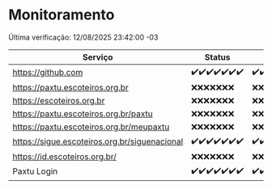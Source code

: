 # Monitoramento

Última verificação: 12/08/2025 23:42:00 -03

|Serviço|Status|Últimas 24h|
|---|---|---|
|https://github.com|<span title="2025-08-06: OK=22">✔️</span><span title="2025-08-07: OK=22">✔️</span><span title="2025-08-08: OK=22">✔️</span><span title="2025-08-09: OK=23">✔️</span><span title="2025-08-10: OK=22">✔️</span><span title="2025-08-11: OK=22">✔️</span><span title="2025-08-12: OK=2">✔️</span>|<span title="12/08/2025 00:42:00 -03 : 200">✔️</span><span title="12/08/2025 01:18:00 -03 : 200">✔️</span><span title="12/08/2025 02:10:00 -03 : 200">✔️</span><span title="12/08/2025 03:15:00 -03 : 200">✔️</span><span title="12/08/2025 04:11:00 -03 : 200">✔️</span><span title="12/08/2025 05:14:00 -03 : 200">✔️</span><span title="12/08/2025 06:12:00 -03 : 200">✔️</span><span title="12/08/2025 07:10:00 -03 : 200">✔️</span><span title="12/08/2025 08:08:00 -03 : 200">✔️</span><span title="12/08/2025 09:18:00 -03 : 200">✔️</span><span title="12/08/2025 10:27:00 -03 : 200">✔️</span><span title="12/08/2025 11:10:00 -03 : 200">✔️</span><span title="12/08/2025 12:10:00 -03 : 200">✔️</span><span title="12/08/2025 13:12:00 -03 : 200">✔️</span><span title="12/08/2025 14:10:00 -03 : 200">✔️</span><span title="12/08/2025 15:14:00 -03 : 200">✔️</span><span title="12/08/2025 16:08:00 -03 : 200">✔️</span><span title="12/08/2025 17:10:00 -03 : 200">✔️</span><span title="12/08/2025 18:09:00 -03 : 200">✔️</span><span title="12/08/2025 19:09:00 -03 : 200">✔️</span><span title="12/08/2025 20:09:00 -03 : 200">✔️</span><span title="12/08/2025 21:50:00 -03 : 200">✔️</span><span title="12/08/2025 23:42:00 -03 : 200">✔️</span>|
|https://paxtu.escoteiros.org.br|<span title="2025-08-06: Falhas=22">❌</span><span title="2025-08-07: Falhas=22">❌</span><span title="2025-08-08: Falhas=22">❌</span><span title="2025-08-09: Falhas=23">❌</span><span title="2025-08-10: Falhas=22">❌</span><span title="2025-08-11: Falhas=22">❌</span><span title="2025-08-12: Falhas=2">❌</span>|<span title="12/08/2025 00:42:00 -03 : 403">❌</span><span title="12/08/2025 01:18:00 -03 : 403">❌</span><span title="12/08/2025 02:10:00 -03 : 403">❌</span><span title="12/08/2025 03:15:00 -03 : 403">❌</span><span title="12/08/2025 04:11:00 -03 : 403">❌</span><span title="12/08/2025 05:14:00 -03 : 403">❌</span><span title="12/08/2025 06:12:00 -03 : 403">❌</span><span title="12/08/2025 07:10:00 -03 : 403">❌</span><span title="12/08/2025 08:08:00 -03 : 403">❌</span><span title="12/08/2025 09:18:00 -03 : 403">❌</span><span title="12/08/2025 10:27:00 -03 : 403">❌</span><span title="12/08/2025 11:10:00 -03 : 403">❌</span><span title="12/08/2025 12:10:00 -03 : 403">❌</span><span title="12/08/2025 13:12:00 -03 : 403">❌</span><span title="12/08/2025 14:10:00 -03 : 403">❌</span><span title="12/08/2025 15:14:00 -03 : 403">❌</span><span title="12/08/2025 16:08:00 -03 : 403">❌</span><span title="12/08/2025 17:10:00 -03 : 403">❌</span><span title="12/08/2025 18:09:00 -03 : 403">❌</span><span title="12/08/2025 19:09:00 -03 : 403">❌</span><span title="12/08/2025 20:09:00 -03 : 403">❌</span><span title="12/08/2025 21:50:00 -03 : 403">❌</span><span title="12/08/2025 23:42:00 -03 : 403">❌</span>|
|https://escoteiros.org.br|<span title="2025-08-06: Falhas=22">❌</span><span title="2025-08-07: Falhas=22">❌</span><span title="2025-08-08: Falhas=22">❌</span><span title="2025-08-09: Falhas=23">❌</span><span title="2025-08-10: Falhas=22">❌</span><span title="2025-08-11: Falhas=22">❌</span><span title="2025-08-12: Falhas=2">❌</span>|<span title="12/08/2025 00:42:00 -03 : 403">❌</span><span title="12/08/2025 01:18:00 -03 : 403">❌</span><span title="12/08/2025 02:10:00 -03 : 403">❌</span><span title="12/08/2025 03:15:00 -03 : 403">❌</span><span title="12/08/2025 04:11:00 -03 : 403">❌</span><span title="12/08/2025 05:14:00 -03 : 403">❌</span><span title="12/08/2025 06:12:00 -03 : 403">❌</span><span title="12/08/2025 07:10:00 -03 : 403">❌</span><span title="12/08/2025 08:08:00 -03 : 403">❌</span><span title="12/08/2025 09:18:00 -03 : 403">❌</span><span title="12/08/2025 10:27:00 -03 : 403">❌</span><span title="12/08/2025 11:10:00 -03 : 403">❌</span><span title="12/08/2025 12:10:00 -03 : 403">❌</span><span title="12/08/2025 13:12:00 -03 : 403">❌</span><span title="12/08/2025 14:10:00 -03 : 403">❌</span><span title="12/08/2025 15:14:00 -03 : 403">❌</span><span title="12/08/2025 16:08:00 -03 : 403">❌</span><span title="12/08/2025 17:10:00 -03 : 403">❌</span><span title="12/08/2025 18:09:00 -03 : 403">❌</span><span title="12/08/2025 19:09:00 -03 : 403">❌</span><span title="12/08/2025 20:09:00 -03 : 403">❌</span><span title="12/08/2025 21:50:00 -03 : 403">❌</span><span title="12/08/2025 23:42:00 -03 : 403">❌</span>|
|https://paxtu.escoteiros.org.br/paxtu|<span title="2025-08-06: Falhas=22">❌</span><span title="2025-08-07: Falhas=22">❌</span><span title="2025-08-08: Falhas=22">❌</span><span title="2025-08-09: Falhas=23">❌</span><span title="2025-08-10: Falhas=22">❌</span><span title="2025-08-11: Falhas=22">❌</span><span title="2025-08-12: Falhas=2">❌</span>|<span title="12/08/2025 00:42:00 -03 : 403">❌</span><span title="12/08/2025 01:18:00 -03 : 403">❌</span><span title="12/08/2025 02:10:00 -03 : 403">❌</span><span title="12/08/2025 03:15:00 -03 : 403">❌</span><span title="12/08/2025 04:11:00 -03 : 403">❌</span><span title="12/08/2025 05:14:00 -03 : 403">❌</span><span title="12/08/2025 06:12:00 -03 : 403">❌</span><span title="12/08/2025 07:10:00 -03 : 403">❌</span><span title="12/08/2025 08:08:00 -03 : 403">❌</span><span title="12/08/2025 09:18:00 -03 : 403">❌</span><span title="12/08/2025 10:27:00 -03 : 403">❌</span><span title="12/08/2025 11:10:00 -03 : 403">❌</span><span title="12/08/2025 12:10:00 -03 : 403">❌</span><span title="12/08/2025 13:12:00 -03 : 403">❌</span><span title="12/08/2025 14:10:00 -03 : 403">❌</span><span title="12/08/2025 15:14:00 -03 : 403">❌</span><span title="12/08/2025 16:08:00 -03 : 403">❌</span><span title="12/08/2025 17:10:00 -03 : 403">❌</span><span title="12/08/2025 18:09:00 -03 : 403">❌</span><span title="12/08/2025 19:09:00 -03 : 403">❌</span><span title="12/08/2025 20:09:00 -03 : 403">❌</span><span title="12/08/2025 21:50:00 -03 : 403">❌</span><span title="12/08/2025 23:42:00 -03 : 403">❌</span>|
|https://paxtu.escoteiros.org.br/meupaxtu|<span title="2025-08-06: Falhas=22">❌</span><span title="2025-08-07: Falhas=22">❌</span><span title="2025-08-08: Falhas=22">❌</span><span title="2025-08-09: Falhas=23">❌</span><span title="2025-08-10: Falhas=22">❌</span><span title="2025-08-11: Falhas=22">❌</span><span title="2025-08-12: Falhas=2">❌</span>|<span title="12/08/2025 00:42:00 -03 : 403">❌</span><span title="12/08/2025 01:18:00 -03 : 403">❌</span><span title="12/08/2025 02:10:00 -03 : 403">❌</span><span title="12/08/2025 03:15:00 -03 : 403">❌</span><span title="12/08/2025 04:11:00 -03 : 403">❌</span><span title="12/08/2025 05:14:00 -03 : 403">❌</span><span title="12/08/2025 06:12:00 -03 : 403">❌</span><span title="12/08/2025 07:10:00 -03 : 403">❌</span><span title="12/08/2025 08:08:00 -03 : 403">❌</span><span title="12/08/2025 09:18:00 -03 : 403">❌</span><span title="12/08/2025 10:27:00 -03 : 403">❌</span><span title="12/08/2025 11:10:00 -03 : 403">❌</span><span title="12/08/2025 12:10:00 -03 : 403">❌</span><span title="12/08/2025 13:12:00 -03 : 403">❌</span><span title="12/08/2025 14:10:00 -03 : 403">❌</span><span title="12/08/2025 15:14:00 -03 : 403">❌</span><span title="12/08/2025 16:08:00 -03 : 403">❌</span><span title="12/08/2025 17:10:00 -03 : 403">❌</span><span title="12/08/2025 18:09:00 -03 : 403">❌</span><span title="12/08/2025 19:09:00 -03 : 403">❌</span><span title="12/08/2025 20:09:00 -03 : 403">❌</span><span title="12/08/2025 21:50:00 -03 : 403">❌</span><span title="12/08/2025 23:42:00 -03 : 403">❌</span>|
|https://sigue.escoteiros.org.br/siguenacional|<span title="2025-08-06: OK=22">✔️</span><span title="2025-08-07: OK=22">✔️</span><span title="2025-08-08: OK=22">✔️</span><span title="2025-08-09: OK=23">✔️</span><span title="2025-08-10: OK=22">✔️</span><span title="2025-08-11: OK=22">✔️</span><span title="2025-08-12: OK=2">✔️</span>|<span title="12/08/2025 00:42:00 -03 : 200">✔️</span><span title="12/08/2025 01:18:00 -03 : 200">✔️</span><span title="12/08/2025 02:10:00 -03 : 200">✔️</span><span title="12/08/2025 03:15:00 -03 : 200">✔️</span><span title="12/08/2025 04:11:00 -03 : 200">✔️</span><span title="12/08/2025 05:14:00 -03 : 200">✔️</span><span title="12/08/2025 06:12:00 -03 : 200">✔️</span><span title="12/08/2025 07:10:00 -03 : 200">✔️</span><span title="12/08/2025 08:08:00 -03 : 200">✔️</span><span title="12/08/2025 09:18:00 -03 : 200">✔️</span><span title="12/08/2025 10:27:00 -03 : 200">✔️</span><span title="12/08/2025 11:10:00 -03 : 200">✔️</span><span title="12/08/2025 12:10:00 -03 : 200">✔️</span><span title="12/08/2025 13:12:00 -03 : 200">✔️</span><span title="12/08/2025 14:10:00 -03 : 200">✔️</span><span title="12/08/2025 15:14:00 -03 : 200">✔️</span><span title="12/08/2025 16:08:00 -03 : 200">✔️</span><span title="12/08/2025 17:10:00 -03 : 200">✔️</span><span title="12/08/2025 18:09:00 -03 : 200">✔️</span><span title="12/08/2025 19:09:00 -03 : 200">✔️</span><span title="12/08/2025 20:09:00 -03 : 200">✔️</span><span title="12/08/2025 21:50:00 -03 : 200">✔️</span><span title="12/08/2025 23:42:00 -03 : 200">✔️</span>|
|https://id.escoteiros.org.br/|<span title="2025-08-06: Falhas=22">❌</span><span title="2025-08-07: Falhas=22">❌</span><span title="2025-08-08: Falhas=22">❌</span><span title="2025-08-09: Falhas=23">❌</span><span title="2025-08-10: Falhas=22">❌</span><span title="2025-08-11: Falhas=22">❌</span><span title="2025-08-12: Falhas=2">❌</span>|<span title="12/08/2025 00:42:00 -03 : 403">❌</span><span title="12/08/2025 01:18:00 -03 : 403">❌</span><span title="12/08/2025 02:10:00 -03 : 403">❌</span><span title="12/08/2025 03:15:00 -03 : 403">❌</span><span title="12/08/2025 04:11:00 -03 : 403">❌</span><span title="12/08/2025 05:14:00 -03 : 403">❌</span><span title="12/08/2025 06:12:00 -03 : 403">❌</span><span title="12/08/2025 07:10:00 -03 : 403">❌</span><span title="12/08/2025 08:08:00 -03 : 403">❌</span><span title="12/08/2025 09:18:00 -03 : 403">❌</span><span title="12/08/2025 10:27:00 -03 : 403">❌</span><span title="12/08/2025 11:10:00 -03 : 403">❌</span><span title="12/08/2025 12:10:00 -03 : 403">❌</span><span title="12/08/2025 13:12:00 -03 : 403">❌</span><span title="12/08/2025 14:10:00 -03 : 403">❌</span><span title="12/08/2025 15:14:00 -03 : 403">❌</span><span title="12/08/2025 16:08:00 -03 : 403">❌</span><span title="12/08/2025 17:10:00 -03 : 403">❌</span><span title="12/08/2025 18:09:00 -03 : 403">❌</span><span title="12/08/2025 19:09:00 -03 : 403">❌</span><span title="12/08/2025 20:09:00 -03 : 403">❌</span><span title="12/08/2025 21:50:00 -03 : 403">❌</span><span title="12/08/2025 23:42:00 -03 : 403">❌</span>|
|Paxtu Login|<span title="2025-08-06: OK=22">✔️</span><span title="2025-08-07: OK=22">✔️</span><span title="2025-08-08: OK=22">✔️</span><span title="2025-08-09: OK=23">✔️</span><span title="2025-08-10: OK=22">✔️</span><span title="2025-08-11: OK=22">✔️</span><span title="2025-08-12: OK=2">✔️</span>|<span title="12/08/2025 00:42:00 -03 : 200">✔️</span><span title="12/08/2025 01:18:00 -03 : 200">✔️</span><span title="12/08/2025 02:10:00 -03 : 200">✔️</span><span title="12/08/2025 03:15:00 -03 : 200">✔️</span><span title="12/08/2025 04:11:00 -03 : 200">✔️</span><span title="12/08/2025 05:14:00 -03 : 200">✔️</span><span title="12/08/2025 06:12:00 -03 : 200">✔️</span><span title="12/08/2025 07:10:00 -03 : 200">✔️</span><span title="12/08/2025 08:08:00 -03 : 200">✔️</span><span title="12/08/2025 09:18:00 -03 : 200">✔️</span><span title="12/08/2025 10:27:00 -03 : 200">✔️</span><span title="12/08/2025 11:10:00 -03 : 200">✔️</span><span title="12/08/2025 12:10:00 -03 : 200">✔️</span><span title="12/08/2025 13:12:00 -03 : 200">✔️</span><span title="12/08/2025 14:10:00 -03 : 200">✔️</span><span title="12/08/2025 15:14:00 -03 : 200">✔️</span><span title="12/08/2025 16:08:00 -03 : 200">✔️</span><span title="12/08/2025 17:10:00 -03 : 200">✔️</span><span title="12/08/2025 18:09:00 -03 : 200">✔️</span><span title="12/08/2025 19:09:00 -03 : 200">✔️</span><span title="12/08/2025 20:09:00 -03 : 200">✔️</span><span title="12/08/2025 21:50:00 -03 : 200">✔️</span><span title="12/08/2025 23:42:00 -03 : 200">✔️</span>|
